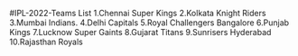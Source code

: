 #IPL-2022-Teams List
1.Chennai Super Kings
2.Kolkata Knight Riders
3.Mumbai Indians.
4.Delhi Capitals
5.Royal Challengers Bangalore
6.Punjab Kings
7.Lucknow Super Gaints
8.Gujarat Titans
9.Sunrisers Hyderabad
10.Rajasthan Royals
